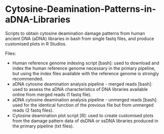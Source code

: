 # Cytosine-Deamination-Patterns-in-aDNA-Libraries

Scripts to obtain cytosine deamination damage patterns from human ancient DNA (aDNA) libraries in bash from single fastq files, and produce customised plots in R Studios.

Files:
- Human reference genome indexing script [bash]: used to download and index the human reference genome necessary in the primary pipeline, but using the index files available with the reference genome is strongly recommended.
- aDNA cytosine deamination analysis pipeline - merged reads [bash]: used to assess the aDNA characteristics of DNA libraries available online from merged reads (1 fastq file).
- aDNA cytosine deamination analysis pipeline - unmerged reads [bash]: used for the identical function of the previous file but from unmerged reads (2 fastq files).
- Cytosine deamination plot script [R]: used to create customised plots from the damage pattern data of dsDNA or ssDNA libraries produced in the primary pipeline (txt files).
